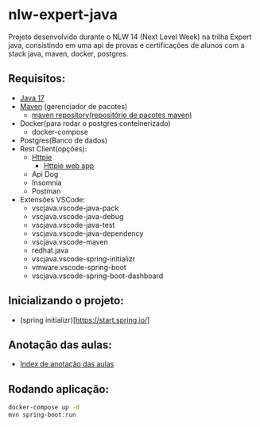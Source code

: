 # nlw-expert-java

Projeto desenvolvido durante o NLW 14 (Next Level Week) na trilha Expert java, consistindo em uma api de provas e certificações de alunos com a stack java, maven, docker, postgres.

## Requisitos:

- [Java 17](https://docs.oracle.com/en/java/javase/17/index.html)
- [Maven](https://maven.apache.org/download.cgi) (gerenciador de pacotes)
  - [maven repository(repositório de pacotes maven)](https://mvnrepository.com/)
- Docker(para rodar o postgres conteinerizado)
  - docker-compose
- Postgres(Banco de dados)
- Rest Client(opções):
  - [Httpie](http://httpie.io/desktop)
    - [Httpie web app](https://httpie.io/app)
  - Api Dog
  - Insomnia
  - Postman
- Extensões VSCode:
  - vscjava.vscode-java-pack
  - vscjava.vscode-java-debug
  - vscjava.vscode-java-test
  - vscjava.vscode-java-dependency
  - vscjava.vscode-maven
  - redhat.java
  - vscjava.vscode-spring-initializr
  - vmware.vscode-spring-boot
  - vscjava.vscode-spring-boot-dashboard

## Inicializando o projeto:

- (spring initializr)[https://start.spring.io/]

## Anotação das aulas:

- [Index de anotação das aulas](class_notes/general-class-index.md)

## Rodando aplicação:

```bash
docker-compose up -d
mvn spring-boot:run
```
